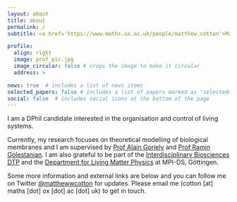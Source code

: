 ```yaml
---
layout: about
title: about
permalink: /
subtitle: <a href='https://www.maths.ox.ac.uk/people/matthew.cotton'>Mathematical Institute</a>. University of Oxford.

profile:
  align: right
  image: prof_pic.jpg
  image_circular: false # crops the image to make it circular
  address: >

news: true  # includes a list of news items
selected_papers: false # includes a list of papers marked as "selected={true}"
social: false  # includes social icons at the bottom of the page
---
```


I am a DPhil candidate interested in the organisation and control of living systems.

Currently, my research focuses on theoretical modelling of biological membranes and I am supervised by [Prof Alain Goriely](https://www.maths.ox.ac.uk/people/alain.goriely) and [Prof Ramin Golestanian](https://www.physics.ox.ac.uk/our-people/golestanian). I am also grateful to be part of the [Interdisciplinary Biosciences DTP](https://www.biodtp.ox.ac.uk/) and the [Department for Living Matter Physics](https://www.ds.mpg.de/lmp) at MPI-DS, Göttingen.
<!-- G&ouml;ttingen.  -->

Some more information and external links are below and you can follow me on Twitter [@matthewwcotton](https://twitter.com/matthewwcotton) for updates. Please email me (cotton [at] maths [dot] ox [dot] ac [dot] uk) to get in touch.